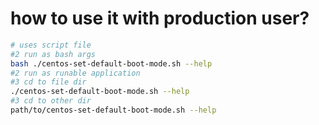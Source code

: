 # how to use it with  production user?

```sh
# uses script file
#2 run as bash args
bash ./centos-set-default-boot-mode.sh --help
#2 run as runable application
#3 cd to file dir
./centos-set-default-boot-mode.sh --help
#3 cd to other dir
path/to/centos-set-default-boot-mode.sh --help
```

